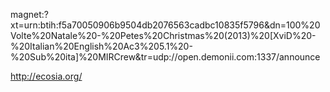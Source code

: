 magnet:?xt=urn:btih:f5a70050906b9504db2076563cadbc10835f5796&dn=100%20Volte%20Natale%20-%20Petes%20Christmas%20(2013)%20[XviD%20-%20Italian%20English%20Ac3%205.1%20-%20Sub%20ita]%20MIRCrew&tr=udp://open.demonii.com:1337/announce

http://ecosia.org/
